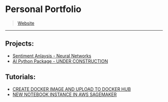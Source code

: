 # Personal Portfolio
> [Website](https://www.moos.engineering)
---

## Projects:
* [Sentiment Anlaysis - Neural Networks](/Projects/SentimentAnalysis/)
* [AI Python Package - UNDER CONSTRUCTION](/Projects/AI/)



## Tutorials:
* [CREATE DOCKER IMAGE AND UPLOAD TO DOCKER HUB](/Tutorials/Create%20Docker%20Image%20and%20Upload%20to%20Docker%20Hub.md)
* [NEW NOTEBOOK INSTANCE IN AWS SAGEMAKER](/Tutorials/Setting%20up%20a%20Notebook%20Instance.md)

